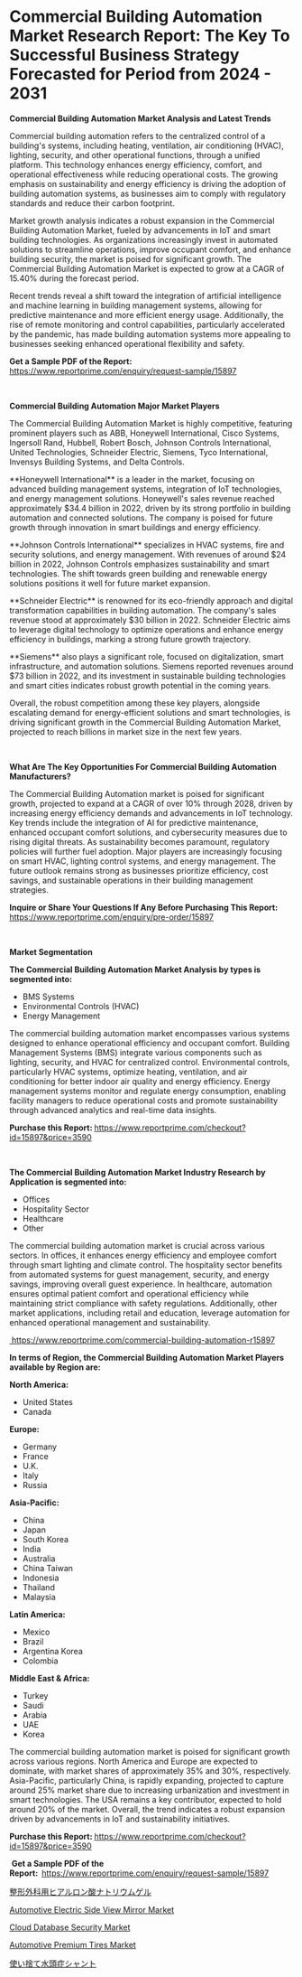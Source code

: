 <p><h1>Commercial Building Automation Market Research Report: The Key To Successful Business Strategy Forecasted for Period from 2024 - 2031</h1></p><p><strong>Commercial Building Automation Market Analysis and Latest Trends</strong></p>
<p><p>Commercial building automation refers to the centralized control of a building's systems, including heating, ventilation, air conditioning (HVAC), lighting, security, and other operational functions, through a unified platform. This technology enhances energy efficiency, comfort, and operational effectiveness while reducing operational costs. The growing emphasis on sustainability and energy efficiency is driving the adoption of building automation systems, as businesses aim to comply with regulatory standards and reduce their carbon footprint.</p><p>Market growth analysis indicates a robust expansion in the Commercial Building Automation Market, fueled by advancements in IoT and smart building technologies. As organizations increasingly invest in automated solutions to streamline operations, improve occupant comfort, and enhance building security, the market is poised for significant growth. The Commercial Building Automation Market is expected to grow at a CAGR of 15.40% during the forecast period. </p><p>Recent trends reveal a shift toward the integration of artificial intelligence and machine learning in building management systems, allowing for predictive maintenance and more efficient energy usage. Additionally, the rise of remote monitoring and control capabilities, particularly accelerated by the pandemic, has made building automation systems more appealing to businesses seeking enhanced operational flexibility and safety.</p></p>
<p><strong>Get a Sample PDF of the Report:&nbsp;</strong> <a href="https://www.reportprime.com/enquiry/request-sample/15897">https://www.reportprime.com/enquiry/request-sample/15897</a></p>
<p>&nbsp;</p>
<p><strong>Commercial Building Automation Major Market Players</strong></p>
<p><p>The Commercial Building Automation Market is highly competitive, featuring prominent players such as ABB, Honeywell International, Cisco Systems, Ingersoll Rand, Hubbell, Robert Bosch, Johnson Controls International, United Technologies, Schneider Electric, Siemens, Tyco International, Invensys Building Systems, and Delta Controls. </p><p>**Honeywell International** is a leader in the market, focusing on advanced building management systems, integration of IoT technologies, and energy management solutions. Honeywell's sales revenue reached approximately $34.4 billion in 2022, driven by its strong portfolio in building automation and connected solutions. The company is poised for future growth through innovation in smart buildings and energy efficiency.</p><p>**Johnson Controls International** specializes in HVAC systems, fire and security solutions, and energy management. With revenues of around $24 billion in 2022, Johnson Controls emphasizes sustainability and smart technologies. The shift towards green building and renewable energy solutions positions it well for future market expansion.</p><p>**Schneider Electric** is renowned for its eco-friendly approach and digital transformation capabilities in building automation. The company's sales revenue stood at approximately $30 billion in 2022. Schneider Electric aims to leverage digital technology to optimize operations and enhance energy efficiency in buildings, marking a strong future growth trajectory.</p><p>**Siemens** also plays a significant role, focused on digitalization, smart infrastructure, and automation solutions. Siemens reported revenues around $73 billion in 2022, and its investment in sustainable building technologies and smart cities indicates robust growth potential in the coming years.</p><p>Overall, the robust competition among these key players, alongside escalating demand for energy-efficient solutions and smart technologies, is driving significant growth in the Commercial Building Automation Market, projected to reach billions in market size in the next few years.</p></p>
<p>&nbsp;</p>
<p><strong>What Are The Key Opportunities For Commercial Building Automation Manufacturers?</strong></p>
<p><p>The Commercial Building Automation market is poised for significant growth, projected to expand at a CAGR of over 10% through 2028, driven by increasing energy efficiency demands and advancements in IoT technology. Key trends include the integration of AI for predictive maintenance, enhanced occupant comfort solutions, and cybersecurity measures due to rising digital threats. As sustainability becomes paramount, regulatory policies will further fuel adoption. Major players are increasingly focusing on smart HVAC, lighting control systems, and energy management. The future outlook remains strong as businesses prioritize efficiency, cost savings, and sustainable operations in their building management strategies.</p></p>
<p><strong>Inquire or Share Your Questions If Any Before Purchasing This Report:</strong> <a href="https://www.reportprime.com/enquiry/pre-order/15897">https://www.reportprime.com/enquiry/pre-order/15897</a></p>
<p>&nbsp;</p>
<p><strong>Market Segmentation</strong></p>
<p><strong>The Commercial Building Automation Market Analysis by types is segmented into:</strong></p>
<p><ul><li>BMS Systems</li><li>Environmental Controls (HVAC)</li><li>Energy Management</li></ul></p>
<p><p>The commercial building automation market encompasses various systems designed to enhance operational efficiency and occupant comfort. Building Management Systems (BMS) integrate various components such as lighting, security, and HVAC for centralized control. Environmental controls, particularly HVAC systems, optimize heating, ventilation, and air conditioning for better indoor air quality and energy efficiency. Energy management systems monitor and regulate energy consumption, enabling facility managers to reduce operational costs and promote sustainability through advanced analytics and real-time data insights.</p></p>
<p><strong>Purchase this Report:&nbsp;</strong><a href="https://www.reportprime.com/checkout?id=15897&price=3590">https://www.reportprime.com/checkout?id=15897&price=3590</a></p>
<p>&nbsp;</p>
<p><strong>The Commercial Building Automation Market Industry Research by Application is segmented into:</strong></p>
<p><ul><li>Offices</li><li>Hospitality Sector</li><li>Healthcare</li><li>Other</li></ul></p>
<p><p>The commercial building automation market is crucial across various sectors. In offices, it enhances energy efficiency and employee comfort through smart lighting and climate control. The hospitality sector benefits from automated systems for guest management, security, and energy savings, improving overall guest experience. In healthcare, automation ensures optimal patient comfort and operational efficiency while maintaining strict compliance with safety regulations. Additionally, other market applications, including retail and education, leverage automation for enhanced operational management and sustainability.</p></p>
<p><a href="https://www.reportprime.com/commercial-building-automation-r15897">&nbsp;https://www.reportprime.com/commercial-building-automation-r15897</a></p>
<p><strong>In terms of Region, the Commercial Building Automation Market Players available by Region are:</strong></p>
<p>
    <p> <strong> North America: </strong>
        <ul>
            <li>United States</li>
            <li>Canada</li>
        </ul>
        </p> 
    <p> <strong> Europe: </strong>
        <ul>
            <li>Germany</li>
            <li>France</li>
            <li>U.K.</li>
            <li>Italy</li>
            <li>Russia</li>
        </ul>
        </p> 
    <p> <strong> Asia-Pacific: </strong>
        <ul>
            <li>China</li>
            <li>Japan</li>
            <li>South Korea</li>
            <li>India</li>
            <li>Australia</li>
            <li>China Taiwan</li>
            <li>Indonesia</li>
            <li>Thailand</li>
            <li>Malaysia</li>
        </ul>
        </p> 
    <p> <strong> Latin America: </strong>
        <ul>
            <li>Mexico</li>
            <li>Brazil</li>
            <li>Argentina Korea</li>
            <li>Colombia</li>
        </ul>
        </p> 
    <p> <strong> Middle East & Africa: </strong>
        <ul>
            <li>Turkey</li>
            <li>Saudi</li>
            <li>Arabia</li>
            <li>UAE</li>
            <li>Korea</li>
        </ul>
    </p>
    </p>
<p><p>The commercial building automation market is poised for significant growth across various regions. North America and Europe are expected to dominate, with market shares of approximately 35% and 30%, respectively. Asia-Pacific, particularly China, is rapidly expanding, projected to capture around 25% market share due to increasing urbanization and investment in smart technologies. The USA remains a key contributor, expected to hold around 20% of the market. Overall, the trend indicates a robust expansion driven by advancements in IoT and sustainability initiatives.</p></p>
<p><strong>Purchase this Report: </strong><a href="https://www.reportprime.com/checkout?id=15897&price=3590">https://www.reportprime.com/checkout?id=15897&price=3590</a></p>
<p>&nbsp;<strong>Get a Sample PDF of the Report:&nbsp;&nbsp;</strong><a href="https://www.reportprime.com/enquiry/request-sample/15897">https://www.reportprime.com/enquiry/request-sample/15897</a></p>
<p><strong></strong></p>
<p><p><a href="https://medium.com/@barbarakss89/orthopedic-sodium-hyaluronate-gel-2d09912e5c37">整形外科用ヒアルロン酸ナトリウムゲル</a></p><p><a href="https://medium.com/@breanakozey1/the-automotive-electric-side-view-mirror-market-research-report-provides-an-in-depth-and-ba33091954cd">Automotive Electric Side View Mirror Market</a></p><p><a href="https://github.com/alesiasc0na/Market-Research-Report-List-1/blob/main/cloud-database-security-market.md">Cloud Database Security Market</a></p><p><a href="https://medium.com/@jarredmertz12/the-global-automotive-premium-tires-market-is-projected-to-experience-an-annual-growth-rate-of-7-8-dcd1abdcf7c3">Automotive Premium Tires Market</a></p><p><a href="https://medium.com/@deonboer2023/disposable-hydrocephalus-shunt-market-%E3%81%AF-%E3%82%B3%E3%82%B9%E3%83%88%E7%AE%A1%E7%90%86%E3%81%A8%E5%8A%B9%E7%8E%87%E5%90%91%E4%B8%8A%E3%82%92%E5%84%AA%E5%85%88%E3%81%97%E3%81%BE%E3%81%99-%E3%81%95%E3%82%89%E3%81%AB-%E5%A0%B1%E5%91%8A%E6%9B%B8%E3%81%AF%E5%B8%82%E5%A0%B4%E3%81%AE%E9%9C%80%E8%A6%81%E9%9D%A2%E3%81%A8%E4%BE%9B%E7%B5%A6%E9%9D%A2%E3%81%AE%E4%B8%A1%E6%96%B9%E3%82%92%E3%82%AB%E3%83%90%E3%83%BC%E3%81%97%E3%81%A6%E3%81%84%E3%81%BE%E3%81%99-9b928663ed54">使い捨て水頭症シャント</a></p></p>